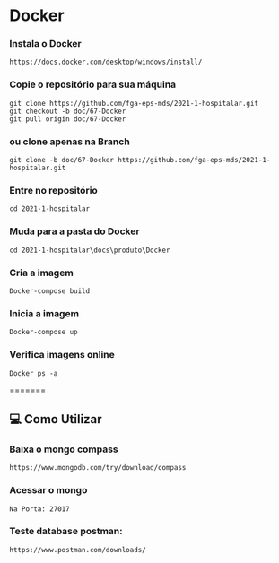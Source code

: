 # Docker

### Instala o Docker
   
    https://docs.docker.com/desktop/windows/install/

### Copie o repositório para sua máquina

    git clone https://github.com/fga-eps-mds/2021-1-hospitalar.git
    git checkout -b doc/67-Docker
    git pull origin doc/67-Docker

### ou clone apenas na Branch
    git clone -b doc/67-Docker https://github.com/fga-eps-mds/2021-1-hospitalar.git

### Entre no repositório
    cd 2021-1-hospitalar

### Muda para a pasta do Docker

    cd 2021-1-hospitalar\docs\produto\Docker
    
### Cria a imagem
     
    Docker-compose build
    

### Inicia a imagem
    
    Docker-compose up


### Verifica imagens online
    
    Docker ps -a
=======
## 💻 Como Utilizar 

### Baixa o mongo compass
    
    https://www.mongodb.com/try/download/compass

### Acessar o mongo
    
    Na Porta: 27017

### Teste database postman:
   
    https://www.postman.com/downloads/